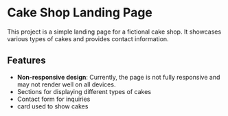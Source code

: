 # Cake Shop Landing Page

This project is a simple landing page for a fictional cake shop. It showcases various types of cakes and provides contact information.

## Features

- **Non-responsive design**: Currently, the page is not fully responsive and may not render well on all devices.
- Sections for displaying different types of cakes
- Contact form for inquiries
- card used to show cakes

